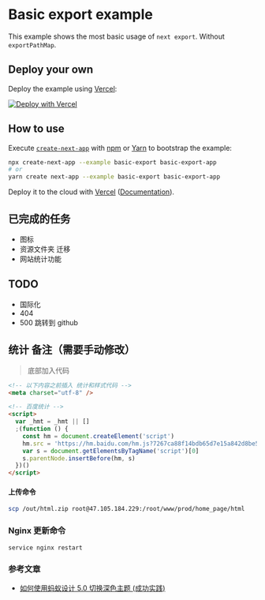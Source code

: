 <!--
 * @Author: yanxiaodi 929213769@qq.com
 * @Date: 2020-10-13 12:38:03
 * @LastEditors: yanxiaodi 929213769@qq.com
 * @LastEditTime: 2023-02-10 01:51:48
 * @Description: 
-->
# Basic export example

This example shows the most basic usage of `next export`. Without `exportPathMap`.

## Deploy your own

Deploy the example using [Vercel](https://vercel.com):

[![Deploy with Vercel](https://vercel.com/button)](https://vercel.com/import/project?template=https://github.com/vercel/next.js/tree/canary/examples/basic-export)

## How to use

Execute [`create-next-app`](https://github.com/vercel/next.js/tree/canary/packages/create-next-app) with [npm](https://docs.npmjs.com/cli/init) or [Yarn](https://yarnpkg.com/lang/en/docs/cli/create/) to bootstrap the example:

```bash
npx create-next-app --example basic-export basic-export-app
# or
yarn create next-app --example basic-export basic-export-app
```

Deploy it to the cloud with [Vercel](https://vercel.com/import?filter=next.js&utm_source=github&utm_medium=readme&utm_campaign=next-example) ([Documentation](https://nextjs.org/docs/deployment)).

## 已完成的任务

- 图标
- 资源文件夹 迁移
- 网站统计功能

## TODO

- 国际化
- 404
- 500
  跳转到 github

## 统计 备注（需要手动修改）
> 底部加入代码

```html
<!-- 以下内容之前插入 统计和样式代码 -->
<meta charset="utf-8" />

<!-- 百度统计 -->
<script>
  var _hmt = _hmt || []
  ;(function () {
    const hm = document.createElement('script')
    hm.src = 'https://hm.baidu.com/hm.js?7267ca88f14bdb65d7e15a842d8be5e5'
    var s = document.getElementsByTagName('script')[0]
    s.parentNode.insertBefore(hm, s)
  })()
</script>
```

#### 上传命令

```bash
scp /out/html.zip root@47.105.184.229:/root/www/prod/home_page/html
```

### Nginx 更新命令
```bash
service nginx restart
```

### 参考文章

* [如何使用蚂蚁设计 5.0 切换深色主题 (成功实践)](https://betterprogramming.pub/how-to-toggle-dark-theme-with-ant-design-5-0-eb68552f62b8)
